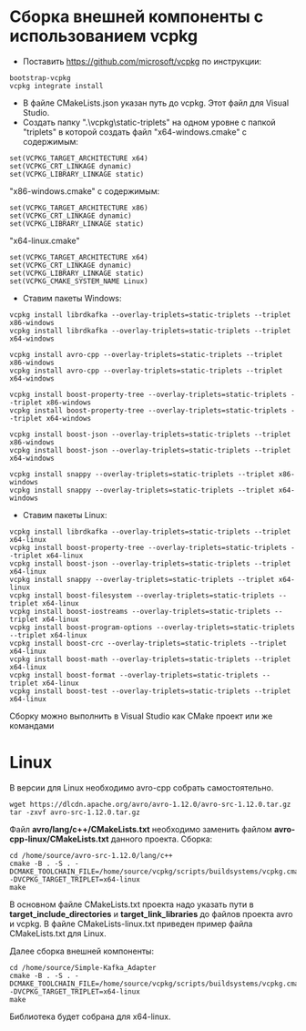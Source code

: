 # Сборка внешней компоненты с использованием vcpkg
- Поставить https://github.com/microsoft/vcpkg по инструкции:
 ```
bootstrap-vcpkg
vcpkg integrate install
 ```
- В файле CMakeLists.json указан путь до vcpkg. Этот файл для Visual Studio.
- Создать папку ".\vcpkg\static-triplets" на одном уровне с папкой "triplets" в которой создать файл "x64-windows.cmake" с содержимым:
 ```
set(VCPKG_TARGET_ARCHITECTURE x64)
set(VCPKG_CRT_LINKAGE dynamic)
set(VCPKG_LIBRARY_LINKAGE static)
 ```
"x86-windows.cmake" с содержимым:
 ```
set(VCPKG_TARGET_ARCHITECTURE x86)
set(VCPKG_CRT_LINKAGE dynamic)
set(VCPKG_LIBRARY_LINKAGE static)
 ```
"x64-linux.cmake"
 ```
set(VCPKG_TARGET_ARCHITECTURE x64)
set(VCPKG_CRT_LINKAGE dynamic)
set(VCPKG_LIBRARY_LINKAGE static)
set(VCPKG_CMAKE_SYSTEM_NAME Linux)
 ```
- Ставим пакеты Windows:
 ```
vcpkg install librdkafka --overlay-triplets=static-triplets --triplet x86-windows
vcpkg install librdkafka --overlay-triplets=static-triplets --triplet x64-windows

vcpkg install avro-cpp --overlay-triplets=static-triplets --triplet x86-windows
vcpkg install avro-cpp --overlay-triplets=static-triplets --triplet x64-windows

vcpkg install boost-property-tree --overlay-triplets=static-triplets --triplet x86-windows
vcpkg install boost-property-tree --overlay-triplets=static-triplets --triplet x64-windows

vcpkg install boost-json --overlay-triplets=static-triplets --triplet x86-windows
vcpkg install boost-json --overlay-triplets=static-triplets --triplet x64-windows

vcpkg install snappy --overlay-triplets=static-triplets --triplet x86-windows
vcpkg install snappy --overlay-triplets=static-triplets --triplet x64-windows
 ```

- Ставим пакеты Linux:
 ```
vcpkg install librdkafka --overlay-triplets=static-triplets --triplet x64-linux
vcpkg install boost-property-tree --overlay-triplets=static-triplets --triplet x64-linux
vcpkg install boost-json --overlay-triplets=static-triplets --triplet x64-linux
vcpkg install snappy --overlay-triplets=static-triplets --triplet x64-linux
vcpkg install boost-filesystem --overlay-triplets=static-triplets --triplet x64-linux
vcpkg install boost-iostreams --overlay-triplets=static-triplets --triplet x64-linux
vcpkg install boost-program-options --overlay-triplets=static-triplets --triplet x64-linux
vcpkg install boost-crc --overlay-triplets=static-triplets --triplet x64-linux
vcpkg install boost-math --overlay-triplets=static-triplets --triplet x64-linux
vcpkg install boost-format --overlay-triplets=static-triplets --triplet x64-linux
vcpkg install boost-test --overlay-triplets=static-triplets --triplet x64-linux
```

Сборку можно выполнить в Visual Studio как CMake проект или же командами

# Linux

В версии для Linux необходимо avro-cpp собрать самостоятельно.
```
wget https://dlcdn.apache.org/avro/avro-1.12.0/avro-src-1.12.0.tar.gz
tar -zxvf avro-src-1.12.0.tar.gz
```
Файл **avro/lang/c++/CMakeLists.txt** необходимо заменить файлом **avro-cpp-linux/CMakeLists.txt** данного проекта. 
Сборка:
 ```
cd /home/source/avro-src-1.12.0/lang/c++
cmake -B . -S . -DCMAKE_TOOLCHAIN_FILE=/home/source/vcpkg/scripts/buildsystems/vcpkg.cmake -DVCPKG_TARGET_TRIPLET=x64-linux
make
```

В основном файле CMakeLists.txt проекта надо указать пути в **target_include_directories** и **target_link_libraries** до файлов проекта avro и vcpkg. 
В файле CMakeLists-linux.txt приведен пример файла CMakeLists.txt для Linux.

Далее сборка внешней компоненты:
 ```
cd /home/source/Simple-Kafka_Adapter
cmake -B . -S . -DCMAKE_TOOLCHAIN_FILE=/home/source/vcpkg/scripts/buildsystems/vcpkg.cmake -DVCPKG_TARGET_TRIPLET=x64-linux
make
```

Библиотека будет собрана для x64-linux.



